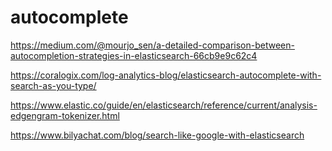 # autocomplete

https://medium.com/@mourjo_sen/a-detailed-comparison-between-autocompletion-strategies-in-elasticsearch-66cb9e9c62c4

https://coralogix.com/log-analytics-blog/elasticsearch-autocomplete-with-search-as-you-type/

https://www.elastic.co/guide/en/elasticsearch/reference/current/analysis-edgengram-tokenizer.html

https://www.bilyachat.com/blog/search-like-google-with-elasticsearch